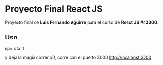 # Proyecto Final React JS

Proyecto final de **Luis Fernando Aguirre** para el curso de **React JS #43300**.

## Uso

    npm start
y deja la magia correr xD, corre con el puerto 3000
[http://localhost:3000](http://localhost:3000)